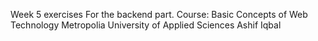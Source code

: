 Week 5 exercises
For the backend part.
Course: Basic Concepts of Web Technology
Metropolia University of Applied Sciences
Ashif Iqbal
